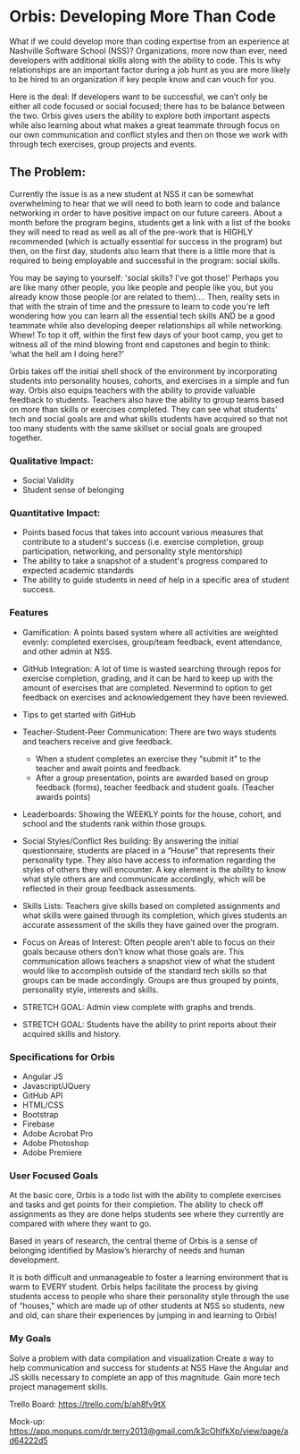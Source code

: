 # Orbis: Developing More Than Code

What if we could develop more than coding expertise from an experience at Nashville Software School (NSS)? Organizations, more now than ever, need developers with additional skills along with the ability to code. This is why relationships are an important factor during a job hunt as you are more likely to be hired to an organization if key people know and can vouch for you.

Here is the deal: If developers want to be successful, we can’t only be either all code focused or social focused; there has to be balance between the two. Orbis gives users the ability to explore both important aspects while also learning about what makes a great teammate through focus on our own communication and conflict styles and then on those we work with through tech exercises, group projects and events.
## The Problem:
Currently the issue is as a new student at NSS it can be somewhat overwhelming to hear that we will need to both learn to code and balance networking in order to have positive impact on our future careers. About a month before the program begins, students get a link with a list of the books they will need to read as well as all of the pre-work that is HIGHLY recommended (which is actually essential for success in the program) but then, on the first day, students also learn that there is a little more that is required to being employable and successful in the program: social skills.

You may be saying to yourself: 'social skills? I've got those!' Perhaps you are like many other people, you like people and people like you, but you already know those people (or are related to them)…. Then, reality sets in that with the strain of time and the pressure to learn to code you're left wondering how you can learn all the essential tech skills AND be a good teammate while also developing deeper relationships all while networking. Whew! To top it off, within the first few days of your boot camp, you get to witness all of the mind blowing front end capstones and begin to think: ‘what the hell am I doing here?’

Orbis takes off the initial shell shock of the environment by incorporating students into personality houses, cohorts, and exercises in a simple and fun way. Orbis also equips teachers with the ability to provide valuable feedback to students. Teachers also have the ability to group teams based on more than skills or exercises completed. They can see what students’ tech and social goals are and what skills students have acquired so that not too many students with the same skillset or social goals are grouped together.

### Qualitative Impact:
- Social Validity
- Student sense of belonging

### Quantitative Impact:
- Points based focus that takes into account various measures that contribute to a student's success (i.e. exercise completion, group participation, networking, and personality style mentorship)
- The ability to take a snapshot of a student's progress compared to expected academic standards
- The ability to guide students in need of help in a specific area of student success.

### Features
- Gamification: A points based system where all activities are weighted evenly: completed exercises, group/team feedback, event attendance, and other admin at NSS.

- GitHub Integration: A lot of time is wasted searching through repos for exercise completion, grading, and it can be hard to keep up with the amount of exercises that are completed. Nevermind to option to get feedback on exercises and acknowledgement they have been reviewed.
- Tips to get started with GitHub
- Teacher-Student-Peer Communication: There are two ways students and teachers receive and give feedback. 
  - When a student completes an exercise they “submit it” to the teacher and await points and feedback. 
  - After a group presentation, points are awarded based on group feedback (forms), teacher feedback  and student goals. (Teacher awards points)
- Leaderboards: Showing the WEEKLY points for the house, cohort, and school and the students rank within those groups.
- Social Styles/Conflict Res building: By answering the initial questionnaire, students are placed in a “House” that represents their personality type. They also have access to information regarding the styles of others they will encounter. A key element is the ability to know what style others are and communicate accordingly, which will be reflected in their group feedback assessments.
- Skills Lists: Teachers give skills based on completed assignments and what skills were gained through its completion, which gives students an accurate assessment of the skills they have gained over the program.
- Focus on Areas of Interest: Often people aren’t able to focus on their goals because others don’t know what those goals are. This communication allows teachers a snapshot view of what the student would like to accomplish outside of the standard tech skills so that groups can be made accordingly. Groups are thus grouped by points, personality style, interests and skills.
- STRETCH GOAL: Admin view complete with graphs and trends.
- STRETCH GOAL: Students have the ability to print reports about their acquired skills and history.

### Specifications for Orbis
- Angular JS
- Javascript/JQuery
- GitHub API
- HTML/CSS
- Bootstrap
- Firebase
- Adobe Acrobat Pro
- Adobe Photoshop
- Adobe Premiere

### User Focused Goals
At the basic core, Orbis is a todo list with the ability to complete exercises and tasks and get points for their completion. The ability to check off assignments as they are done helps students see where they currently are compared with where they want to go.

Based in years of research, the central theme of Orbis is a sense of belonging identified by Maslow’s hierarchy of needs and human development. 

It is both difficult and unmanageable to foster a learning environment that is warm to EVERY student. Orbis helps facilitate the process by giving students access to people who share their personality style through the use of  “houses," which are made up of other students at NSS so students, new and old, can share their experiences by jumping in and learning to Orbis!

### My Goals
Solve a problem with data compilation and visualization
Create a way to help communication and success for students at NSS
Have the Angular and JS skills necessary to complete an app of this magnitude. 
Gain more tech project management skills.

Trello Board:
https://trello.com/b/ah8fv9tX

Mock-up:
https://app.moqups.com/dr.terry2013@gmail.com/k3cOhIfkXp/view/page/ad64222d5

